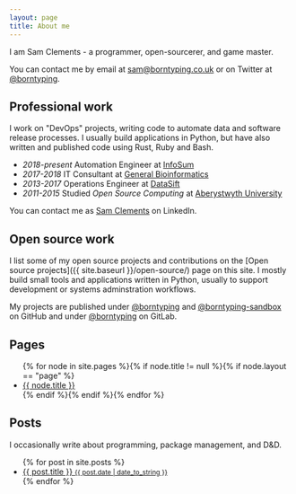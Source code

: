 ```yaml
---
layout: page
title: About me
---
```


I am Sam Clements - a programmer, open-sourcerer, and game master.

You can contact me by email at [sam@borntyping.co.uk][email] or on Twitter at [@borntyping][twitter].

## Professional work

I work on "DevOps" projects, writing code to automate data and software release processes.
I usually build applications in Python, but have also written and published code using Rust, Ruby and Bash.

* _2018-present_ Automation Engineer at [InfoSum][is]
* _2017-2018_ IT Consultant at [General Bioinformatics][gb]
* _2013-2017_ Operations Engineer at [DataSift][ds]
* _2011-2015_ Studied *Open Source Computing* at [Aberystwyth University][au]

You can contact me as [Sam Clements][linkedin] on LinkedIn.

## Open source work

I list some of my open source projects and contributions on the [Open source projects]({{ site.baseurl }}/open-source/) page on this site.
I mostly build small tools and applications written in Python, usually to support development or systems adminstration workflows.

My projects are published under [@borntyping][github] and [@borntyping-sandbox][github-sandbox] on GitHub and under [@borntyping][gitlab] on GitLab.

## Pages

<ul class="related-posts">
{% for node in site.pages %}{% if node.title != null %}{% if node.layout == "page" %}
  <li><a href="{{ node.url }}">{{ node.title }}</a></li>
{% endif %}{% endif %}{% endfor %}
</ul>

## Posts

I occasionally write about programming, package management, and D&D.

<ul class="related-posts">
{% for post in site.posts %}
  <li>
    <a href="{{ post.url }}">
      {{ post.title }}
      <small>{{ post.date | date_to_string }}</small>
    </a>
  </li>
{% endfor %}
</ul>

[au]: http://www.aber.ac.uk/en/
[dm]: https://en.wikipedia.org/wiki/Dungeon_Master
[ds]: http://datasift.com/
[gb]: https://www.generalbioinformatics.com/
[is]: https://www.infosum.com/

[github]: https://github.com/borntyping/
[github-sandbox]: https://github.com/borntyping-sandbox/
[gitlab]: https://gitlab.com/borntyping/
[email]: mailto:sam@borntyping.co.uk
[twitter]: https://twitter.com/borntyping
[linkedin]: https://www.linkedin.com/in/borntyping/
